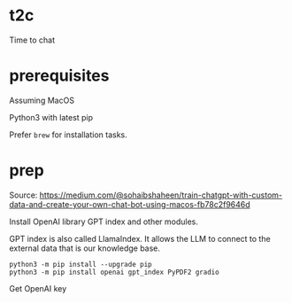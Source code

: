 # t2c
Time to chat

# prerequisites

Assuming MacOS

Python3 with latest pip

Prefer `brew` for installation tasks.

# prep

Source: https://medium.com/@sohaibshaheen/train-chatgpt-with-custom-data-and-create-your-own-chat-bot-using-macos-fb78c2f9646d

Install OpenAI library GPT index and other modules.

GPT index is also called LlamaIndex. It allows the LLM to connect to the external data that is our knowledge base.

```
python3 -m pip install --upgrade pip
python3 -m pip install openai gpt_index PyPDF2 gradio
```

Get OpenAI key
